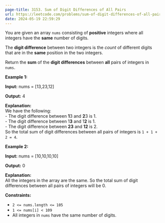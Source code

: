 ```yaml
---
page-title: 3153. Sum of Digit Differences of All Pairs
url: https://leetcode.com/problems/sum-of-digit-differences-of-all-pairs/description/
date: 2024-05-19 22:59:29
---
```

You are given an array `nums` consisting of **positive** integers where all integers have the **same** number of digits.

The **digit difference** between two integers is the *count* of different digits that are in the **same** position in the two integers.

Return the **sum** of the **digit differences** between **all** pairs of integers in `nums`.

**Example 1:**

**Input:** nums = \[13,23,12\]

**Output:** 4

**Explanation:**  
We have the following:  
\- The digit difference between **1**3 and **2**3 is 1.  
\- The digit difference between 1**3** and 1**2** is 1.  
\- The digit difference between **23** and **12** is 2.  
So the total sum of digit differences between all pairs of integers is `1 + 1 + 2 = 4`.

**Example 2:**

**Input:** nums = \[10,10,10,10\]

**Output:** 0

**Explanation:**  
All the integers in the array are the same. So the total sum of digit differences between all pairs of integers will be 0.

**Constraints:**

-   `2 <= nums.length <= 105`
-   `1 <= nums[i] < 109`
-   All integers in `nums` have the same number of digits.